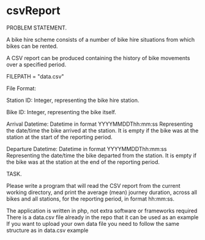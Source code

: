 # csvReport

PROBLEM STATEMENT.

A bike hire scheme consists of a number of bike hire situations from which bikes can be rented.

A CSV report can be produced containing the history of bike movements over a specified period.

FILEPATH = "data.csv"

File Format: 

Station ID: Integer, representing the bike hire station.

Bike ID: Integer, representing the bike itself.

Arrival Datetime: Datetime in format YYYYMMDDThh:mm:ss Representing the date/time the bike arrived at the station. It is empty if the bike was at the station at the start of the reporting period.

Departure Datetime: Datetime in format YYYYMMDDThh:mm:ss Representing the date/time the bike departed from the station. It is empty if the bike was at the station at the end of the reporting period.

TASK.

Please write a program that will read the CSV report from the current working directory, and print the
average (mean) journey duration, across all bikes and all stations, for the reporting period, in format
hh:mm:ss.

The application is written in php, not extra software or frameworks required
There is a data.csv file already in the repo that it can be used as an example
If you want to upload your own data file you need to follow the same structure as in data.csv example
